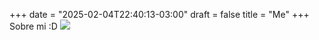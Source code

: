 +++
date = "2025-02-04T22:40:13-03:00"
draft = false
title = "Me"
+++
Sobre mi :D
![](/img/B&W-B%20Logo%20NB.png)